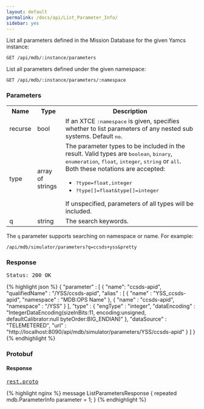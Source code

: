 ```yaml
---
layout: default
permalink: /docs/api/List_Parameter_Info/
sidebar: yes
---
```


List all parameters defined in the Mission Database for the given Yamcs instance:

    GET /api/mdb/:instance/parameters


List all parameters defined under the given namespace:

    GET /api/mdb/:instance/parameters/:namespace
    

### Parameters

<table class="inline">
  <tr>
    <th>Name</th>
    <th>Type</th>
    <th>Description</th>
  </tr>
  <tr>
    <td class="code">recurse</td>
    <td class="code">bool</td>
    <td>If an XTCE <tt>:namespace</tt> is given, specifies whether to list parameters of any nested sub systems. Default <tt>no</tt>.</td>
  </tr>
  <tr>
    <td class="code">type</td>
    <td class="code">array of strings</td>
    <td>
        The parameter types to be included in the result. Valid types are <tt>boolean</tt>, <tt>binary</tt>, <tt>enumeration</tt>, <tt>float</tt>, <tt>integer</tt>, <tt>string</tt> or <tt>all</tt>. Both these notations are accepted:
        <ul>
            <li><tt>?type=float,integer</tt></li>
            <li><tt>?type[]=float&type[]=integer</tt></li>
        </ul>
        If unspecified, parameters of all types will be included.
    </td>
  </tr>
  <tr>
    <td class="code">q</td>
    <td class="code">string</td>
    <td>The search keywords.</td>
  </tr>
</table>

The `q` parameter supports searching on namespace or name. For example:

    /api/mdb/simulator/parameters?q=ccsds+yss&pretty 


### Response

<pre class="header">Status: 200 OK</pre>
{% highlight json %}
{
  "parameter" : [ {
    "name": "ccsds-apid",
    "qualifiedName" : "/YSS/ccsds-apid",
    "alias" : [ {
      "name" : "YSS_ccsds-apid",
      "namespace" : "MDB:OPS Name"
    }, {
      "name" : "ccsds-apid",
      "namespace" : "/YSS"
    } ],
    "type" : {
      "engType" : "integer",
      "dataEncoding" : "IntegerDataEncoding(sizeInBits:11, encoding:unsigned, defaultCalibrator:null byteOrder:BIG_ENDIAN)"
    },
    "dataSource" : "TELEMETERED",
    "url" : "http://localhost:8090/api/mdb/simulator/parameters/YSS/ccsds-apid"
  } ]
}
{% endhighlight %}


### Protobuf

#### Response

<pre class="r header"><a href="/docs/api/rest.proto/">rest.proto</a></pre>

{% highlight nginx %}
message ListParametersResponse {
  repeated mdb.ParameterInfo parameter = 1;
}
{% endhighlight %}
